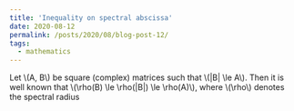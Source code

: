 ```yaml
---
title: 'Inequality on spectral abscissa'
date: 2020-08-12
permalink: /posts/2020/08/blog-post-12/
tags:
  - mathematics
---
```


Let \\(A, B\\) be square (complex) matrices such that \\(\|B\| \le A\\). Then it is well known that \\(\rho(B) \le \rho(\|B\|) \le \rho(A)\\), where \\(\rho\\) denotes the spectral radius
